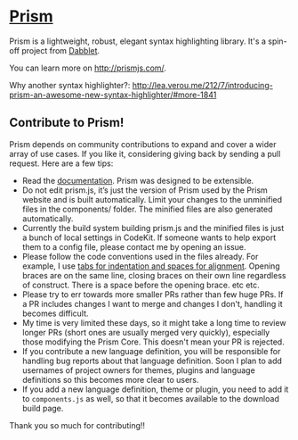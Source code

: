 # [Prism](http://prismjs.com/)

Prism is a lightweight, robust, elegant syntax highlighting library. It's a spin-off project from [Dabblet](http://dabblet.com/).

You can learn more on http://prismjs.com/.

Why another syntax highlighter?: http://lea.verou.me/212/7/introducing-prism-an-awesome-new-syntax-highlighter/#more-1841

## Contribute to Prism!

Prism depends on community contributions to expand and cover a wider array of use cases. If you like it, considering giving back by sending a pull request. Here are a few tips:

- Read the [documentation](http://prismjs.com/extending.html). Prism was designed to be extensible.
- Do not edit prism.js, it’s just the version of Prism used by the Prism website and is built automatically. Limit your changes to the unminified files in the components/ folder. The minified files are also generated automatically.
- Currently the build system building prism.js and the minified files is just a bunch of local settings in CodeKit. If someone wants to help export them to a config file, please contact me by opening an issue.
- Please follow the code conventions used in the files already. For example, I use [tabs for indentation and spaces for alignment](http://lea.verou.me/212/1/why-tabs-are-clearly-superior/). Opening braces are on the same line, closing braces on their own line regardless of construct. There is a space before the opening brace. etc etc.
- Please try to err towards more smaller PRs rather than few huge PRs. If a PR includes changes I want to merge and changes I don't, handling it becomes difficult.
- My time is very limited these days, so it might take a long time to review longer PRs (short ones are usually merged very quickly), especially those modifying the Prism Core. This doesn't mean your PR is rejected.
- If you contribute a new language definition, you will be responsible for handling bug reports about that language definition. Soon I plan to add usernames of project owners for themes, plugins and language definitions so this becomes more clear to users.
- If you add a new language definition, theme or plugin, you need to add it to `components.js` as well, so that it becomes available to the download build page.

Thank you so much for contributing!!

